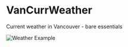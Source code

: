 # VanCurrWeather
Current weather in Vancouver - bare essentials


![Weather Example](https://raw.githubusercontent.com/lenwi/VanCurrWeather/branch/path/to/vancurrweather.JPG)
